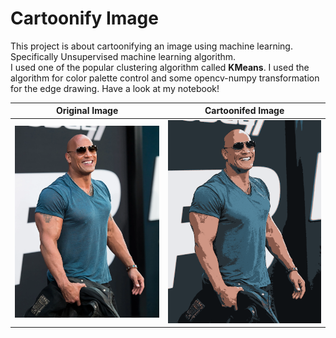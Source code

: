# Cartoonify Image
This project is about cartoonifying an image using machine learning. Specifically Unsupervised machine learning algorithm.
<br>
I used one of the popular clustering algorithm called **KMeans**. I used the algorithm for color palette control and some opencv-numpy transformation for the edge drawing. Have a look at my notebook!
<br/>

| Original Image  | Cartoonifed Image |
| ------------- | ------------- |
| <img src="therock.png" width=400>  | <img src="cartoon.png" width=400>  |
